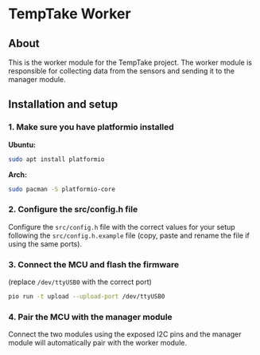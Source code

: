 # TempTake Worker

## About

This is the worker module for the TempTake project. The worker module is responsible for collecting data from the sensors and sending it to the manager module.

## Installation and setup

### 1. Make sure you have platformio installed

**Ubuntu:**
```bash
sudo apt install platformio
```

**Arch:**
```bash
sudo pacman -S platformio-core
```

### 2. Configure the src/config.h file

Configure the `src/config.h` file with the correct values for your setup following the `src/config.h.example` file (copy, paste and rename the file if using the same ports).

### 3. Connect the MCU and flash the firmware

(replace `/dev/ttyUSB0` with the correct port)
```bash
pio run -t upload --upload-port /dev/ttyUSB0
```

### 4. Pair the MCU with the manager module

Connect the two modules using the exposed I2C pins and the manager module will automatically pair with the worker module.
